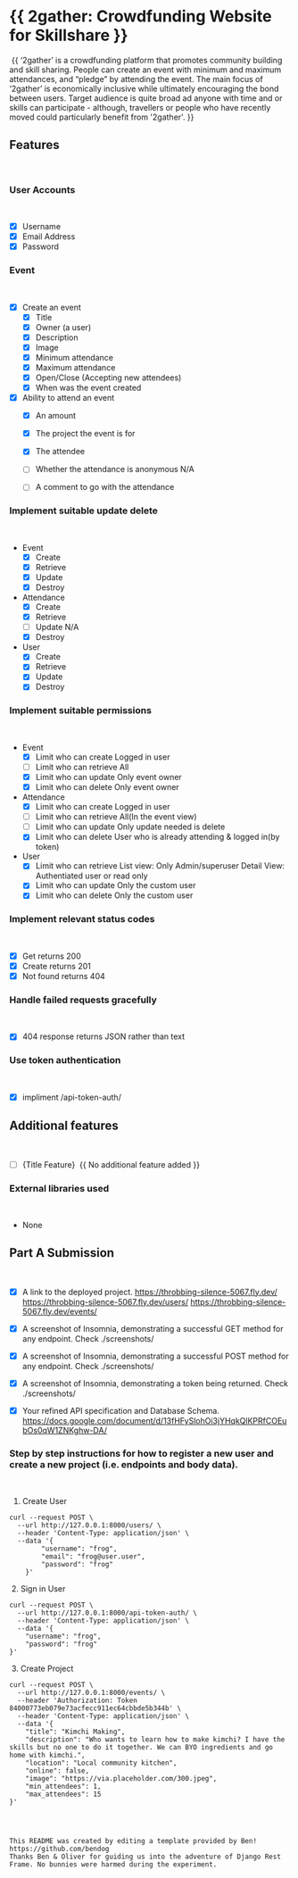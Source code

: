 # {{ 2gather: Crowdfunding Website for Skillshare }}
​
{{ ‘2gather’ is a crowdfunding platform that promotes community building and skill sharing. People can create an event with minimum and maximum attendances, and “pledge” by attending the event. The main focus of ‘2gather’ is economically inclusive while ultimately encouraging the bond between users. Target audience is quite broad ad anyone with time and or skills can participate - although, travellers or people who have recently moved could particularly benefit from '2gather'. }}
​
## Features
​
### User Accounts
​
- [X] Username
- [X] Email Address
- [X] Password
​

### Event
​
- [X] Create an event
  - [X] Title
  - [X] Owner (a user)
  - [X] Description
  - [X] Image
  - [X] Minimum attendance
  - [X] Maximum attendance
  - [X] Open/Close (Accepting new attendees)
  - [X] When was the event created
- [X] Ability to attend an event
  - [X] An amount
  - [X] The project the event is for
  - [X] The attendee
  - [ ] Whether the attendance is anonymous
    N/A
  - [ ] A comment to go with the attendance

  
### Implement suitable update delete
​
- Event
  - [X] Create
  - [X] Retrieve
  - [X] Update
  - [X] Destroy
- Attendance
  - [X] Create
  - [X] Retrieve
  - [ ] Update
    N/A
  - [X] Destroy
- User
  - [X] Create
  - [X] Retrieve
  - [X] Update
  - [X] Destroy
​

### Implement suitable permissions
​
- Event
  - [X] Limit who can create
    Logged in user
  - [ ] Limit who can retrieve
    All
  - [X] Limit who can update
    Only event owner
  - [X] Limit who can delete
    Only event owner

- Attendance
  - [X] Limit who can create
    Logged in user
  - [ ] Limit who can retrieve
    All(In the event view)
  - [ ] Limit who can update
    Only update needed is delete
  - [X] Limit who can delete
    User who is already attending & logged in(by token)

- User
  - [X] Limit who can retrieve
    List view: Only Admin/superuser
    Detail View: Authentiated user or read only
  - [X] Limit who can update
    Only the custom user
  - [X] Limit who can delete
​    Only the custom user

### Implement relevant status codes
​
- [X] Get returns 200
- [X] Create returns 201
- [X] Not found returns 404
​
### Handle failed requests gracefully 
​
- [X] 404 response returns JSON rather than text
​
### Use token authentication
​
- [X] impliment /api-token-auth/
​
## Additional features
​
- [ ] {Title Feature}
​
{{ No additional feature added }}
​
​
### External libraries used
​
- None
​
​
## Part A Submission
​
- [X] A link to the deployed project.
  https://throbbing-silence-5067.fly.dev/
  https://throbbing-silence-5067.fly.dev/users/
  https://throbbing-silence-5067.fly.dev/events/
- [X] A screenshot of Insomnia, demonstrating a successful GET method for any endpoint.
  Check ./screenshots/
- [X] A screenshot of Insomnia, demonstrating a successful POST method for any endpoint.
    Check ./screenshots/
- [X] A screenshot of Insomnia, demonstrating a token being returned.
    Check ./screenshots/
- [X] Your refined API specification and Database Schema.
​   https://docs.google.com/document/d/13fHFySlohOi3jYHqkQlKPRfCOEubOs0qW1ZNKghw-DA/


### Step by step instructions for how to register a new user and create a new project (i.e. endpoints and body data).
​
1. Create User
​
```shell
curl --request POST \
  --url http://127.0.0.1:8000/users/ \
  --header 'Content-Type: application/json' \
  --data '{
		"username": "frog",
		"email": "frog@user.user",
		"password": "frog"
	}'
```
​
2. Sign in User
​
```shell
curl --request POST \
  --url http://127.0.0.1:8000/api-token-auth/ \
  --header 'Content-Type: application/json' \
  --data '{
	"username": "frog",
	"password": "frog"
}'
```
​
3. Create Project
​
```shell
curl --request POST \
  --url http://127.0.0.1:8000/events/ \
  --header 'Authorization: Token 84000773eb079e73acfecc911ec64cbbde5b344b' \
  --header 'Content-Type: application/json' \
  --data '{
	"title": "Kimchi Making",
	"description": "Who wants to learn how to make kimchi? I have the skills but no one to do it together. We can BYO ingredients and go home with kimchi.",
	"location": "Local community kitchen",
	"online": false,
	"image": "https://via.placeholder.com/300.jpeg",
	"min_attendees": 1,
	"max_attendees": 15
}'




This README was created by editing a template provided by Ben! https://github.com/bendog
Thanks Ben & Oliver for guiding us into the adventure of Django Rest Frame. No bunnies were harmed during the experiment.
